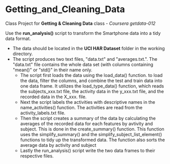 # Getting_and_Cleaning_Data
Class Project for **Getting &amp; Cleaning Data** class - *Coursera getdata-012*

Use the **run_analysis()** script to transform the Smartphone data into a tidy data format. 
- The data should be located in the **UCI HAR Dataset** folder in the working directory. 
- The script produces two text files, "data.txt" and "averages.txt.". The "data.txt" file contains the whole data set (with columns containing "mean()" or "std()" in their name only.
  - The script first loads the data using the load_data() function. to load the data, filter the columns, and combine the test and train data into one data frame. It utilizes the load_type_data() function, which reads the subjects_xxx.txt file, the activity data in the y_xxx.txt file, and the recorded data in the X_xxx. file.
  - Next the script labels the activities with descriptive names in the name_activities() function. The activities are read from the activity_labels.txt file.
  - Then the script creates a summary of the data by calculating the averages of the recorded data for each features by avtivity and subject. This is done in the create_summary() function. This function uses the simplify_summary() and the simplify_subject_list_element() functions to tidy up the transformed data. The function also sorts the average data by activity and subject
  - Lastly the run_analysis() script write the two data frames to their respective files.
